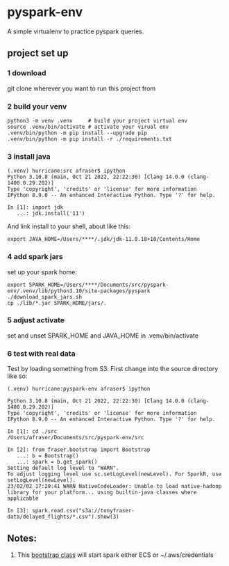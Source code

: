 # pyspark-env
A simple virtualenv to practice pyspark queries.


## project set up
### 1 download
git clone wherever you want to run this project from

### 2 build your venv

```
python3 -m venv .venv     # build your project virtual env
source .venv/bin/activate # activate your virual env
.venv/bin/python -m pip install --upgrade pip
.venv/bin/python -m pip install -r ./requirements.txt
```

### 3 install java
```
(.venv) hurricane:src afraser$ ipython
Python 3.10.8 (main, Oct 21 2022, 22:22:30) [Clang 14.0.0 (clang-1400.0.29.202)]
Type 'copyright', 'credits' or 'license' for more information
IPython 8.9.0 -- An enhanced Interactive Python. Type '?' for help.

In [1]: import jdk
   ...: jdk.install('11')

```
And link install to your shell, about like this: 
```
export JAVA_HOME=/Users/****/.jdk/jdk-11.0.18+10/Contents/Home

```
### 4 add spark jars
set up your spark home: 

```
export SPARK_HOME=/Users/****/Documents/src/pyspark-env/.venv/lib/python3.10/site-packages/pyspark
./download_spark_jars.sh
cp ./lib/*.jar SPARK_HOME/jars/. 

```

### 5 adjust activate
set and unset SPARK_HOME and JAVA_HOME in .venv/bin/activate


### 6 test with real data
Test by loading something from S3. First change into the source directory like so:

```
(.venv) hurricane:pyspark-env afraser$ ipython

Python 3.10.8 (main, Oct 21 2022, 22:22:30) [Clang 14.0.0 (clang-1400.0.29.202)]
Type 'copyright', 'credits' or 'license' for more information
IPython 8.9.0 -- An enhanced Interactive Python. Type '?' for help.

In [1]: cd ./src
/Users/afraser/Documents/src/pyspark-env/src

In [2]: from fraser.bootstrap import Bootstrap
   ...: b = Bootstrap()
   ...: spark = b.get_spark()
Setting default log level to "WARN".
To adjust logging level use sc.setLogLevel(newLevel). For SparkR, use setLogLevel(newLevel).
23/02/02 17:29:41 WARN NativeCodeLoader: Unable to load native-hadoop library for your platform... using builtin-java classes where applicable

In [3]: spark.read.csv("s3a://tonyfraser-data/delayed_flights/*.csv").show(3)
```



## Notes:
1. This [bootstrap class](./src/fraser/bootstrap.py) will start spark either ECS or ~/.aws/credentials 
